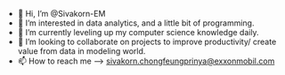 - 👋 Hi, I’m @Sivakorn-EM
- 👀 I’m interested in data analytics, and a little bit of programming. 
- 🌱 I’m currently leveling up my computer science knowledge daily. 
- 💞️ I’m looking to collaborate on projects to improve productivity/ create value from data in modeling world. 
- 📫 How to reach me --> sivakorn.chongfeungprinya@exxonmobil.com

<!---
Sivakorn-EM/Sivakorn-EM is a ✨ special ✨ repository because its `README.md` (this file) appears on your GitHub profile.
You can click the Preview link to take a look at your changes.
--->
